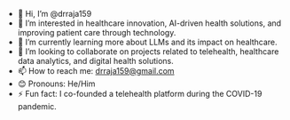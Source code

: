 - 👋 Hi, I’m @drraja159
- 👀 I’m interested in healthcare innovation, AI-driven health solutions, and improving patient care through technology.
- 🌱 I’m currently learning more about LLMs and its impact on healthcare.
- 💞️ I’m looking to collaborate on projects related to telehealth, healthcare data analytics, and digital health solutions.
- 📫 How to reach me: drraja159@gmail.com
- 😊 Pronouns: He/Him
- ⚡ Fun fact: I co-founded a telehealth platform during the COVID-19 pandemic.
